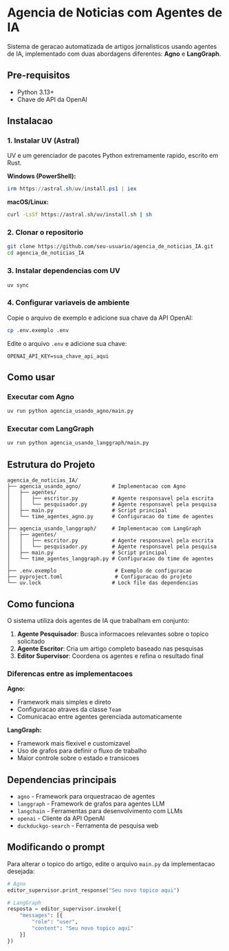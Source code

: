 # Agencia de Noticias com Agentes de IA

Sistema de geracao automatizada de artigos jornalisticos usando agentes de IA, implementado com duas abordagens diferentes: **Agno** e **LangGraph**.

## Pre-requisitos

- Python 3.13+
- Chave de API da OpenAI

## Instalacao

### 1. Instalar UV (Astral)

UV e um gerenciador de pacotes Python extremamente rapido, escrito em Rust.

**Windows (PowerShell):**
```powershell
irm https://astral.sh/uv/install.ps1 | iex
```

**macOS/Linux:**
```bash
curl -LsSf https://astral.sh/uv/install.sh | sh
```

### 2. Clonar o repositorio

```bash
git clone https://github.com/seu-usuario/agencia_de_noticias_IA.git
cd agencia_de_noticias_IA
```

### 3. Instalar dependencias com UV

```bash
uv sync
```

### 4. Configurar variaveis de ambiente

Copie o arquivo de exemplo e adicione sua chave da API OpenAI:

```bash
cp .env.exemplo .env
```

Edite o arquivo `.env` e adicione sua chave:
```
OPENAI_API_KEY=sua_chave_api_aqui
```

## Como usar

### Executar com Agno

```bash
uv run python agencia_usando_agno/main.py
```

### Executar com LangGraph

```bash
uv run python agencia_usando_langgraph/main.py
```

## Estrutura do Projeto

```
agencia_de_noticias_IA/
├── agencia_usando_agno/          # Implementacao com Agno
│   ├── agentes/
│   │   ├── escritor.py           # Agente responsavel pela escrita
│   │   └── pesquisador.py        # Agente responsavel pela pesquisa
│   ├── main.py                   # Script principal
│   └── time_agentes_agno.py      # Configuracao do time de agentes
│
├── agencia_usando_langgraph/     # Implementacao com LangGraph
│   ├── agentes/
│   │   ├── escritor.py           # Agente responsavel pela escrita
│   │   └── pesquisador.py        # Agente responsavel pela pesquisa
│   ├── main.py                   # Script principal
│   └── time_agentes_langgraph.py # Configuracao do time de agentes
│
├── .env.exemplo                   # Exemplo de configuracao
├── pyproject.toml                 # Configuracao do projeto
└── uv.lock                       # Lock file das dependencias
```

## Como funciona

O sistema utiliza dois agentes de IA que trabalham em conjunto:

1. **Agente Pesquisador**: Busca informacoes relevantes sobre o topico solicitado
2. **Agente Escritor**: Cria um artigo completo baseado nas pesquisas
3. **Editor Supervisor**: Coordena os agentes e refina o resultado final

### Diferencas entre as implementacoes

**Agno:**
- Framework mais simples e direto
- Configuracao atraves da classe `Team`
- Comunicacao entre agentes gerenciada automaticamente

**LangGraph:**
- Framework mais flexivel e customizavel
- Uso de grafos para definir o fluxo de trabalho
- Maior controle sobre o estado e transicoes

## Dependencias principais

- `agno` - Framework para orquestracao de agentes
- `langgraph` - Framework de grafos para agentes LLM
- `langchain` - Ferramentas para desenvolvimento com LLMs
- `openai` - Cliente da API OpenAI
- `duckduckgo-search` - Ferramenta de pesquisa web

## Modificando o prompt

Para alterar o topico do artigo, edite o arquivo `main.py` da implementacao desejada:

```python
# Agno
editor_supervisor.print_response("Seu novo topico aqui")

# LangGraph
resposta = editor_supervisor.invoke({
    "messages": [{
        "role": "user",
        "content": "Seu novo topico aqui"
    }]
})
```